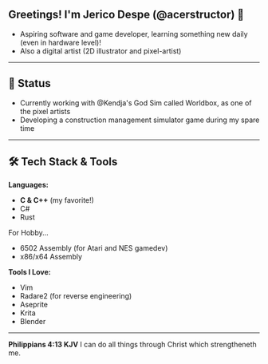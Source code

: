 ## Greetings! I'm Jerico Despe (@acerstructor) 👋
- Aspiring software and game developer, learning something new daily (even in hardware level)!
- Also a digital artist (2D illustrator and pixel-artist)
---
## 💭 Status
- Currently working with @Kendja's God Sim called Worldbox, as one of the pixel artists
- Developing a construction management simulator game during my spare time
<!--
---
## 🎯 Agenda 
--->
---
## 🛠 Tech Stack & Tools
**Languages:**  
- **C & C++** (my favorite!)
- C#
- Rust
<!--
Note:
Programming languages which I've listed below the comment are
just for fun, which I use 
--->
For Hobby...
- 6502 Assembly (for Atari and NES gamedev)
- x86/x64 Assembly

**Tools I Love:**  
- Vim
- Radare2 (for reverse engineering)
- Aseprite
- Krita
- Blender
---
<!--
My Favorite Bible Verse:
--->
**Philippians 4:13 KJV**
I can do all things through Christ which strengtheneth me.
